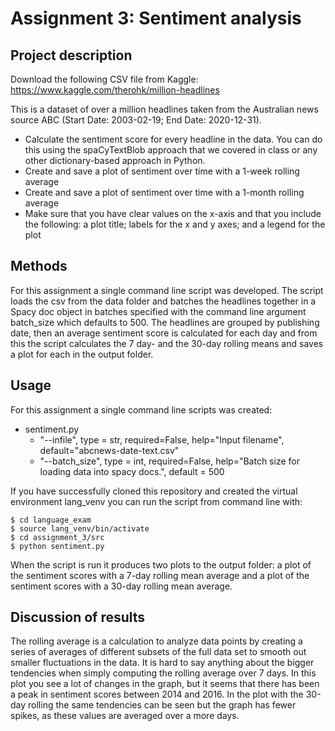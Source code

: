 
# Assignment 3: Sentiment analysis

## Project description 

Download the following CSV file from Kaggle:
https://www.kaggle.com/therohk/million-headlines

This is a dataset of over a million headlines taken from the Australian news source ABC (Start Date: 2003-02-19; End Date: 2020-12-31).
* Calculate the sentiment score for every headline in the data. You can do this using the spaCyTextBlob approach that we covered in class or any other dictionary-based approach in Python.
* Create and save a plot of sentiment over time with a 1-week rolling average
* Create and save a plot of sentiment over time with a 1-month rolling average
* Make sure that you have clear values on the x-axis and that you include the following: a plot title; labels for the x and y axes; and a legend for the plot


## Methods
For this assignment a single command line script was developed. The script loads the csv from the data folder and batches the headlines together in a Spacy doc object in batches specified with the command line argument batch_size which defaults to 500. The headlines are grouped by publishing date, then an average sentiment score is calculated for each day and from this the script calculates the 7 day- and the 30-day rolling means and saves a plot for each in the output folder. 


## Usage
For this assignment a single command line scripts was created: 

* sentiment.py
    * "--infile", type = str, required=False, help="Input filename", default="abcnews-date-text.csv"
    * "--batch_size", type = int, required=False, help="Batch size for loading data into spacy docs.", default = 500

If you have successfully cloned this repository and created the virtual environment lang_venv you can run the script from command line with:

```
$ cd language_exam
$ source lang_venv/bin/activate
$ cd assignment_3/src
$ python sentiment.py

```

When the script is run it produces two plots to the output folder: a plot of the sentiment scores with a 7-day rolling mean average and a plot of the sentiment scores with a 30-day rolling mean average.


## Discussion of results
The rolling average is a calculation to analyze data points by creating a series of averages of different subsets of the full data set to smooth out smaller fluctuations in the data. It is hard to say anything about the bigger tendencies when simply computing the rolling average over 7 days. In this plot you see a lot of changes in the graph, but it seems that there has been a peak in sentiment scores between 2014 and 2016. In the plot with the 30-day rolling the same tendencies can be seen but the graph has fewer spikes, as these values are averaged over a more days. 

